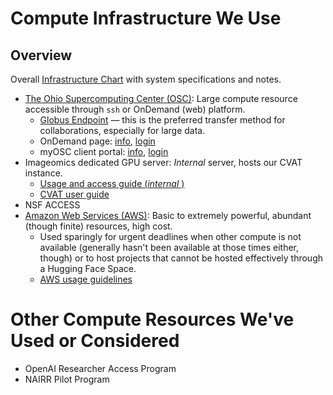 # Compute Infrastructure We Use

## Overview
Overall [Infrastructure Chart](https://docs.google.com/spreadsheets/d/1JSOi5pp2Y8Utj_npzKcYmvAxGncgmvP2gait5H0oYKk/edit?usp=sharing) with system specifications and notes.

- [The Ohio Supercomputing Center (OSC)](https://www.osc.edu/): Large compute resource accessible through `ssh` or OnDemand (web) platform.
    - [Globus Endpoint](https://www.globus.org/) — this is the preferred transfer method for collaborations, especially for large data.
    - OnDemand page: [info](https://www.osc.edu/resources/online_portals/ondemand), [login](https://idp.osc.edu/realms/osc/protocol/openid-connect/auth?response_type=code&scope=openid%20profile%20email%20groups&client_id=ondemand.osc.edu&state=SK2xZ0onKvXX4f1AWlk075s2RAY&redirect_uri=https%3A%2F%2Fondemand.osc.edu%2Foidc&nonce=8-zxpT2eF2DrenhbhCQTfdNa7xefGutUIeC-suP-K00)
    - myOSC client portal: [info](https://www.osc.edu/supercomputing/portals/client_portal), [login](https://my.osc.edu/acprod/odb_osc/r/osc/portal/login_desktop?clear=101)
- Imageomics dedicated GPU server: _Internal_ server, hosts our CVAT instance.
    - [Usage and access guide (_internal_ )](https://github.com/Imageomics/internal-guidelines/wiki/Imageomics-GPU-Server)
    - [CVAT user guide](https://github.com/Imageomics/kabr-tools/wiki/CVAT-User-Guide)
- NSF ACCESS
- [Amazon Web Services (AWS)](https://aws.amazon.com/?nc2=h_lg): Basic to extremely powerful, abundant (though finite) resources, high cost.
    - Used sparingly for urgent deadlines when other compute is not available (generally hasn't been available at those times either, though) or to host projects that cannot be hosted effectively through a Hugging Face Space.
    - [AWS usage guidelines](AWS-@-Imagomics.md)

# Other Compute Resources We've Used or Considered

- OpenAI Researcher Access Program
- NAIRR Pilot Program
